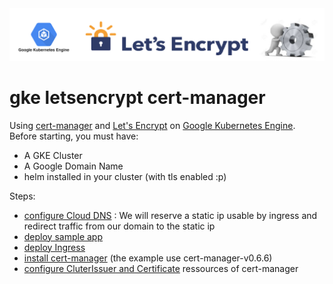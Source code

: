 <img src="media/gke-letsencrypt-certmanager-img.png" alt="wlink logo" width="1000"/>

# gke letsencrypt cert-manager

Using [cert-manager](https://github.com/jetstack/cert-manager) and [Let's Encrypt](https://letsencrypt.org) on [Google Kubernetes Engine](https://cloud.google.com/kubernetes-engine/).
Before starting, you must have:
- A GKE Cluster
- A Google Domain Name
- helm installed in your cluster (with tls enabled :p)

Steps:
- [configure Cloud DNS](conf_cloud_dns.md) : We will reserve a static ip usable by ingress and redirect traffic from our domain to the static ip
- [deploy sample app](sampleapp.md)
- [deploy Ingress](ingress.md)
- [install cert-manager](conf_cert-manager.md) (the example use cert-manager-v0.6.6)
- [configure CluterIssuer and Certificate](conf_ci_cert.md) ressources of cert-manager

